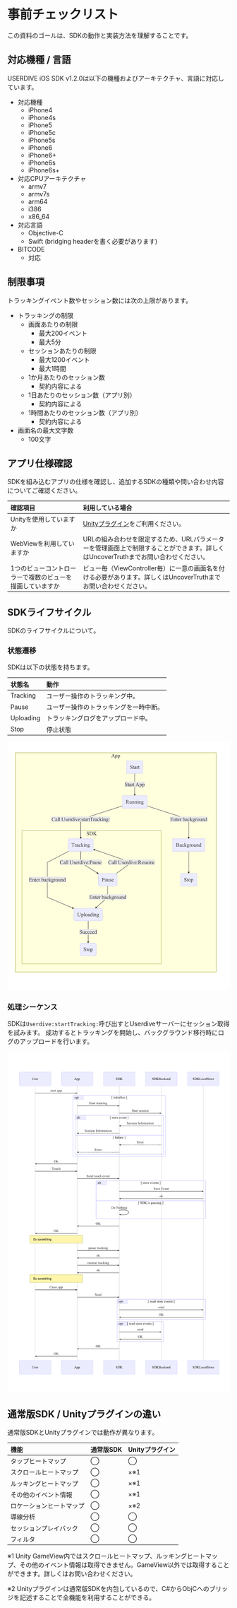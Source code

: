 # 事前チェックリスト

この資料のゴールは、SDKの動作と実装方法を理解することです。

## 対応機種 / 言語

USERDIVE iOS SDK v1.2.0は以下の機種およびアーキテクチャ、言語に対応しています。

- 対応機種
    - iPhone4
    - iPhone4s
    - iPhone5
    - iPhone5c
    - iPhone5s
    - iPhone6
    - iPhone6+
    - iPhone6s
    - iPhone6s+
- 対応CPUアーキテクチャ
    - armv7
    - armv7s
    - arm64
    - i386
    - x86_64
- 対応言語
    - Objective-C
    - Swift (bridging headerを書く必要があります)
- BITCODE
    - 対応

## 制限事項

トラッキングイベント数やセッション数には次の上限があります。

- トラッキングの制限
    - 画面あたりの制限
        - 最大200イベント
        - 最大5分
    - セッションあたりの制限
        - 最大1200イベント
        - 最大1時間
    - 1か月あたりのセッション数
        - 契約内容による
    - 1日あたりのセッション数（アプリ別）
        - 契約内容による
    - 1時間あたりのセッション数（アプリ別）
        - 契約内容による
- 画面名の最大文字数
    - 100文字

## アプリ仕様確認

SDKを組み込むアプリの仕様を確認し、追加するSDKの種類や問い合わせ内容についてご確認ください。

| 確認項目                                                  | 利用している場合                                                                                                                   |
|:----------------------------------------------------------|:-----------------------------------------------------------------------------------------------------------------------------------|
| Unityを使用していますか                                   | [Unityプラグイン](https://github.com/uncovertruth/userdive-ios-sdk-for-unity)をご利用ください。                                    |
| WebViewを利用していますか                                 | URLの組み合わせを限定するため、URLパラメーターを管理画面上で制限することができます。詳しくはUncoverTruthまでお問い合わせください。 |
| 1つのビューコントローラーで複数のビューを描画していますか | ビュー毎（ViewController毎）に一意の画面名を付ける必要があります。詳しくはUncoverTruthまでお問い合わせください。                   |

## SDKライフサイクル

SDKのライフサイクルについて。

### 状態遷移

SDKは以下の状態を持ちます。

| 状態名    | 動作                                   |
|:----------|:---------------------------------------|
| Tracking  | ユーザー操作のトラッキング中。         |
| Pause     | ユーザー操作のトラッキングを一時中断。 |
| Uploading | トラッキングログをアップロード中。     |
| Stop      | 停止状態                               |

![lifecycle](../files/lifecycle.png)

### 処理シーケンス

SDKは`Userdive:startTracking:`呼び出すとUserdiveサーバーにセッション取得を試みます。
成功するとトラッキングを開始し、バックグラウンド移行時にログのアップロードを行います。

![sequence](../files/sequence.png)

## 通常版SDK / Unityプラグインの違い

通常版SDKとUnityプラグインでは動作が異なります。

| 機能                     | 通常版SDK | Unityプラグイン |
|:-------------------------|:----------|:----------------|
| タップヒートマップ       | ◯         | ◯               |
| スクロールヒートマップ   | ◯         | ×※1             |
| ルッキングヒートマップ   | ◯         | ×※1             |
| その他のイベント情報     | ◯         | ×※1             |
| ロケーションヒートマップ | ◯         | ×※2             |
| 導線分析                 | ◯         | ◯               |
| セッションプレイバック   | ◯         | ◯               |
| フィルタ                 | ◯         | ◯               |

※1 Unity GameView内ではスクロールヒートマップ、ルッキングヒートマップ、その他のイベント情報は取得できません。GameView以外では取得することができます。詳しくはお問い合わせください。

※2 Unityプラグインは通常版SDKを内包しているので、C#からObjCへのブリッジを記述することで全機能を利用することができる。
